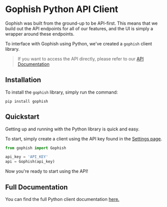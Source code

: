 # Gophish Python API Client

Gophish was built from the ground-up to be API-first. This means that we build out the API endpoints for all of our features, and the UI is simply a wrapper around these endpoints.

To interface with Gophish using Python, we've created a `gophish` client library.

> If you want to access the API directly, please refer to our [API Documentation](https://www.gitbook.com/book/gophish/api-documentation/details)

## Installation

To install the `gophish` library, simply run the command:

`pip install gophish`

## Quickstart

Getting up and running with the Python library is quick and easy.

To start, simply create a client using the API key found in the [Settings page](https://gophish.gitbooks.io/user-guide/content/documentation/changing_user_settings.html#changing-your-password--updating-settings).

```python
from gophish import Gophish

api_key = 'API_KEY'
api = Gophish(api_key)
```

Now you're ready to start using the API!

## Full Documentation

You can find the full Python client documentation [here.](https://docs.getgophish.com/python-api-client/)

